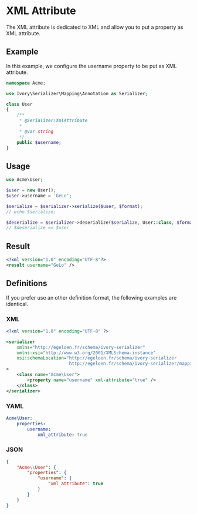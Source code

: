 # XML Attribute

The XML attribute is dedicated to XML and allow you to put a property as XML attribute.

## Example

In this example, we configure the username property to be put as XML attribute.

``` php
namespace Acme;

use Ivory\Serializer\Mapping\Annotation as Serializer;

class User
{
    /**
     * @Serializer\XmlAttribute
     *
     * @var string
     */
    public $username;
}
```

## Usage

``` php
use Acme\User;

$user = new User();
$user->username = 'GeLo';

$serialize = $serializer->serialize($user, $format);
// echo $serialize;

$deserialize = $serializer->deserialize($serialize, User::class, $format);
// $deserialize == $user
```

## Result

``` xml
<?xml version="1.0" encoding="UTF-8"?>
<result username="GeLo" />
```

## Definitions

If you prefer use an other definition format, the following examples are identical. 

### XML

``` xml
<?xml version="1.0" encoding="UTF-8" ?>

<serializer
    xmlns="http://egeloen.fr/schema/ivory-serializer"
    xmlns:xsi="http://www.w3.org/2001/XMLSchema-instance"
    xsi:schemaLocation="http://egeloen.fr/schema/ivory-serializer
                        http://egeloen.fr/schema/ivory-serializer/mapping-1.0.xsd"
>
    <class name="Acme\User">
        <property name="username" xml-attribute="true" />
    </class>
</serializer>
```

### YAML

``` yaml
Acme\User:
    properties:
        username:
            xml_attribute: true
```

### JSON

``` json
{
    "Acme\\User": {
        "properties": {
            "username": {
                "xml_attribute": true
            }
        }
    }
}
```

